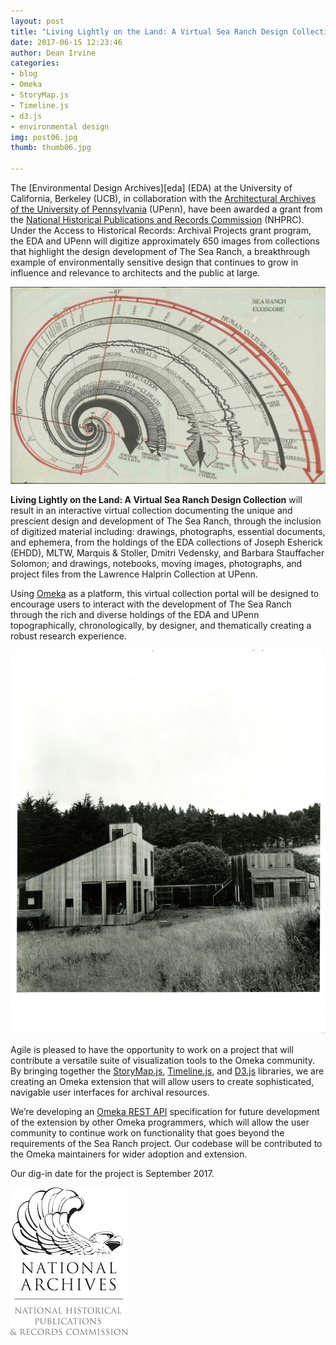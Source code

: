 ```yaml
---
layout: post
title: "Living Lightly on the Land: A Virtual Sea Ranch Design Collection"
date: 2017-06-15 12:23:46
author: Dean Irvine
categories:
- blog
- Omeka
- StoryMap.js
- Timeline.js
- d3.js
- environmental design
img: post06.jpg
thumb: thumb06.jpg

---
```

The [Environmental Design Archives][eda] (EDA) at the University of California, Berkeley (UCB), in collaboration with the [Architectural Archives of the University of Pennsylvania][upenn] (UPenn), have been awarded a grant from the [National Historical Publications and Records Commission][nhprc] (NHPRC). Under the Access to Historical Records: Archival Projects grant program, the EDA and UPenn will digitize approximately 650 images from collections that highlight the design development of The Sea Ranch, a breakthrough example of environmentally sensitive design that continues to grow in influence and relevance to architects and the public at large.             

![Lawrence Halprin Collection, Eco Score, Architectural Archives (UPenn)](/assets/img/blog/Ecoscore_cruze.jpg)

**Living Lightly on the Land: A Virtual Sea Ranch Design Collection** will result in an interactive virtual collection documenting the unique and prescient design and development of The Sea Ranch, through the inclusion of digitized material including: drawings, photographs, essential documents, and ephemera, from the holdings of the EDA collections of Joseph Esherick (EHDD), MLTW, Marquis & Stoller, Dmitri Vedensky, and Barbara Stauffacher Solomon; and drawings, notebooks, moving images, photographs, and project files from the Lawrence Halprin Collection at UPenn. 

Using [Omeka][omeka] as a platform, this virtual collection portal will be designed to encourage users to interact with the development of The Sea Ranch through the rich and diverse holdings of the EDA and UPenn topographically, chronologically, by designer, and thematically creating a robust research experience.

![Donlyn Lyndon Collection, Lyndon Wingwall house (EDA)](/assets/img/blog/DL_2003-9_Lyndon_1.jpg)

Agile is pleased to have the opportunity to work on a project that will contribute a versatile suite of visualization tools to the Omeka community. By bringing together the [StoryMap.js][story], [Timeline.js][time], and [D3.js][d3] libraries, we are creating an Omeka extension that will allow users to create sophisticated, navigable user interfaces for archival resources.
<!--more-->

We’re developing an [Omeka REST API][api] specification for future development of the extension by other Omeka programmers, which will allow the user community to continue work on functionality that goes beyond the requirements of the Sea Ranch project. Our codebase will be contributed to the Omeka maintainers for wider adoption and extension.

Our dig-in date for the project is September 2017.

![National Historical Publications and Records Commission](/assets/img/blog/nhprc-logo.jpg)

[nhprc]: https://www.archives.gov/nhprc

[ced]: http://archives.ced.berkeley.edu
 
[upenn]: https://www.design.upenn.edu/architectural-archives/about

[omeka]: http://omeka.org/

[story]: https://storymap.knightlab.com/

[time]: https://timeline.knightlab.com/

[d3]: https://d3js.org/

[api]: http://omeka.readthedocs.io/en/latest/Reference/api/#